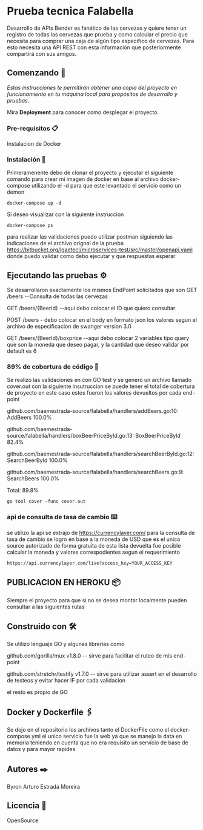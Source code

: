 # Prueba tecnica Falabella
Desarrollo de APIs 
Bender es fanático de las cervezas y quiere tener un registro de todas las cervezas que prueba y como calcular el precio que necesita para comprar una caja de algún tipo especifico de cervezas. Para esto necesita una API REST con esta información que posteriormente compartirá con sus amigos.

## Comenzando 🚀

_Estas instrucciones te permitirán obtener una copia del proyecto en funcionamiento en tu máquina local para propósitos de desarrollo y pruebas._

Mira **Deployment** para conocer como desplegar el proyecto.


### Pre-requisitos 📋

Instalacion de Docker

### Instalación 🔧

Primeramenente debo de clonar el proyecto y ejecutar el siguiente comando para crear mi imagen de docker en base al archivo docker-compose utilizando el -d para que este levantado el servicio como un demon
```
docker-compose up -d
```

Si deseo visualizar con la siguiente instruccion

```
docker-compose ps
```

para realizar las validaciones puedo utilizar postman siguiendo las indicaciones de el archivo orignal de la prueba
https://bitbucket.org/lgaetecl/microservices-test/src/master/openapi.yaml  donde puedo validar como debo ejecutar y que respuestas esperar


## Ejecutando las pruebas ⚙️

Se desarrollaron exactamente los mismos EndPoint solicitados que son
GET /beers --Consulta de todas las cervezas


GET /beers/{BeerId} --aqui debo colocar el ID que quiero consultar

POST /beers - debo colocar en el body en formato json los valores segun el archivo de especificacion de swanger version 3.0 

GET /beers/{BeerId}/boxprice --aqui debo colocar 2 variables tipo query que son la moneda que deseo pagar, y la cantidad que deseo validar por default es 6


### 89% de cobertura de código 🔩

Se realizo las validaciones en con GO test y se genero un archivo llamado cover.out  con la siguiente insutruccion 
se puede tener el total de cobertura de proyecto en este caso estos fueron los valores devueltos por cada end-point

github.com/baemestrada-source/falabella/handlers/addBeers.go:10:                AddBeers                100.0%


github.com/baemestrada-source/falabella/handlers/boxBeerPriceById.go:13:        BoxBeerPriceById        82.4% 


github.com/baemestrada-source/falabella/handlers/searchBeerById.go:12:          SearchBeerById          100.0%

github.com/baemestrada-source/falabella/handlers/searchBeers.go:9:              SearchBeers             100.0%

Total:                                                                                                  89.8% 


```
go tool cover -func cover.out
```

### api de consulta de tasa de cambio ⌨️

se utilizo la api se extrajo de https://currencylayer.com/ para la consulta de tasa de cambio
se logro en base a la moneda de USD que es el unico source autorizado de forma gratuita de esta lista devuelta fue posible calcular la moneda y valores correspodientes segun el requerimiento



```
https://api.currencylayer.com/live?access_key=YOUR_ACCESS_KEY
```

## PUBLICACION EN HEROKU  📦

Siempre el proyecto para que si no se desea montar localmente pueden consultar a las siguientes rutas

## Construido con 🛠️

Se utilizo lenguaje GO y algunas librerias como 

github.com/gorilla/mux v1.8.0  -- sirve para facilitar el ruteo de mis end-point 


github.com/stretchr/testify v1.7.0 -- sirve para utilizar assert en el desarrollo de testeos y evitar hacer IF por cada validacion


el resto es propio de GO


## Docker y Dockerfile 🖇️

Se dejo en el repositorio los archivos tanto el DockerFile como el docker-compose.yml el unico servicio fue la web
ya que se manejo la data en memoria teniendo en cuenta que no era requisito un servicio de base de datos y para mayor rapides

## Autores ✒️

Byron Arturo Estrada Moreira

## Licencia 📄
OpenSource